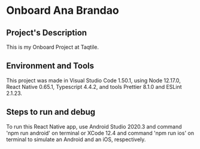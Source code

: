 # Onboard Ana Brandao

## Project's Description

This is my Onboard Project at Taqtile.

## Environment and Tools

This project was made in Visual Studio Code 1.50.1, using Node 12.17.0, React Native 0.65.1, Typescript 4.4.2, and tools Prettier 8.1.0 and ESLint 2.1.23.

## Steps to run and debug

To run this React Native app, use Android Studio 2020.3 and command 'npm run android' on terminal or XCode 12.4 and command 'npm run ios' on terminal to simulate an Android and an iOS, respectively.
